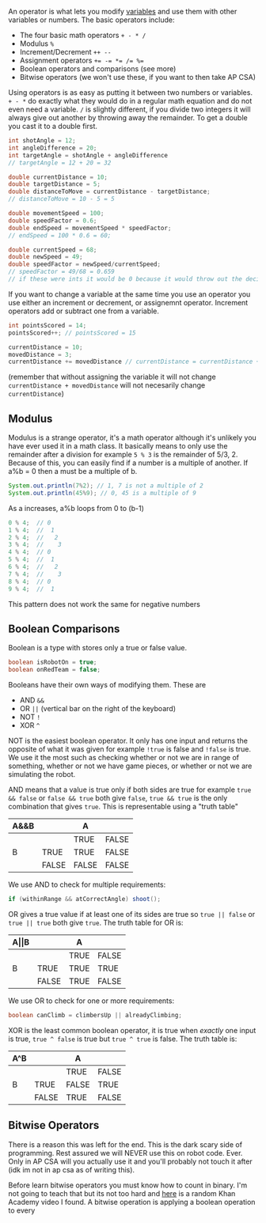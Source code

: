 An operator is what lets you modify [variables](https://github.com/watermelone1/2025-Programming-Curriculum/blob/main/Week%201/Variables.md) and use them with other variables or numbers. The basic operators include:
- The four basic math operators `+ - * /`
- Modulus `%`
- Increment/Decrement `++ --`
- Assignment operators `+= -= *= /= %=`
- Boolean operators and comparisons (see more)
- Bitwise operators (we won't use these, if you want to then take AP CSA)

Using operators is as easy as putting it between two numbers or variables. `+ - *` do exactly what they would do in a regular math equation and do not even need a variable. `/` is slightly different, if you divide two integers it will always give out another by throwing away the remainder. To get a double you cast it to a double first.

```java
int shotAngle = 12;
int angleDifference = 20;
int targetAngle = shotAngle + angleDifference
// targetAngle = 12 + 20 = 32

double currentDistance = 10;
double targetDistance = 5;
double distanceToMove = currentDistance - targetDistance;
// distanceToMove = 10 - 5 = 5

double movementSpeed = 100;
double speedFactor = 0.6;
double endSpeed = movementSpeed * speedFactor;
// endSpeed = 100 * 0.6 = 60;

double currentSpeed = 68;
double newSpeed = 49;
double speedFactor = newSpeed/currentSpeed;
// speedFactor = 49/68 = 0.659
// if these were ints it would be 0 because it would throw out the decimal. 
```

If you want to change a variable at the same time you use an operator you use either an increment or decrement, or assignemnt operator. Increment operators add or subtract one from a variable.
```java
int pointsScored = 14;
pointsScored++; // pointsScored = 15

currentDistance = 10;
movedDistance = 3;
currentDistance += movedDistance // currentDistance = currentDistance + movedDistance
```
(remember that without assigning the variable it will not change `currentDistance + movedDistance` will not necesarily change `currentDistance`)

Modulus
---

Modulus is a strange operator, it's a math operator although it's unlikely you have ever used it in a math class. It basically means to only use the remainder after a division for example `5 % 3` is the remainder of 5/3, 2. Because of this, you can easily find if a number is a multiple of another. If a%b = 0 then a must be a multiple of b.
```java
System.out.println(7%2); // 1, 7 is not a multiple of 2
System.out.println(45%9); // 0, 45 is a multiple of 9
```

As a increases, a%b loops from 0 to (b-1)
```java
0 % 4;  // 0
1 % 4;  //  1
2 % 4;  //   2
3 % 4;  //    3
4 % 4;  // 0
5 % 4;  //  1
6 % 4;  //   2
7 % 4;  //    3
8 % 4;  // 0
9 % 4;  //  1
```

This pattern does not work the same for negative numbers

Boolean Comparisons
---

Boolean is a type with stores only a true or false value. 
```java
boolean isRobotOn = true;
boolean onRedTeam = false;
```

Booleans have their own ways of modifying them. These are 
- AND `&&`
- OR `||` (vertical bar on the right of the keyboard)
- NOT `!`
- XOR `^`

NOT is the easiest boolean operator. It only has one input and returns the opposite of what it was given for example `!true` is false and `!false` is true. We use it the most such as checking whether or not we are in range of something, whether or not we have game pieces, or whether or not we are simulating the robot.

AND means that a value is true only if both sides are true for example `true && false` or `false && true` both give `false`, `true && true` is the only combination that gives `true`. This is representable using a "truth table"

|A&&B|      | A     |       |
|---|-------|-------|-------|
|   |       | TRUE  | FALSE |
| B | TRUE  | TRUE  | FALSE |
|   | FALSE | FALSE | FALSE |

We use AND to check for multiple requirements:
```java
if (withinRange && atCorrectAngle) shoot();
```

OR gives a true value if at least one of its sides are true so `true || false` or `true || true` both give `true`. The truth table for OR is:

|A\|\|B|      | A     |       |
|---|-------|-------|-------|
|   |       | TRUE  | FALSE |
| B | TRUE  | TRUE  | TRUE  |
|   | FALSE | TRUE  | FALSE |

We use OR to check for one or more requirements:
```java
boolean canClimb = climbersUp || alreadyClimbing;
```

XOR is the least common boolean operator, it is true when *exactly* one input is true, `true ^ false` is true but `true ^ true` is false. The truth table is: 

|A^B|      | A     |       |
|---|-------|-------|-------|
|   |       | TRUE  | FALSE |
| B | TRUE  | FALSE | TRUE  |
|   | FALSE | TRUE  | FALSE |

Bitwise Operators
---
There is a reason this was left for the end. This is the dark scary side of programming. Rest assured we will NEVER use this on robot code. Ever. Only in AP CSA will you actually use it and you'll probably not touch it after (idk im not in ap csa as of writing this). 

Before learn bitwise operators you must know how to count in binary. I'm not going to teach that but its not too hard and [here](https://www.khanacademy.org/math/algebra-home/alg-intro-to-algebra/algebra-alternate-number-bases/v/large-number-decimal-to-binary) is a random Khan Academy video I found. A bitwise operation is applying a boolean operation to every 

